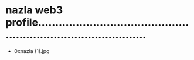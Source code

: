 # nazla web3 profile.....................................................................................
- 0xnazla (1).jpg
